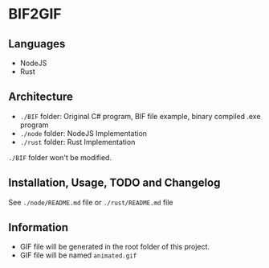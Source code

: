 # BIF2GIF

## Languages

- NodeJS
- Rust

## Architecture

- `./BIF` folder: Original C# program, BIF file example, binary compiled .exe program
- `./node` folder: NodeJS Implementation
- `./rust` folder: Rust Implementation

`./BIF` folder won't be modified.

## Installation, Usage, TODO and Changelog

See `./node/README.md` file or `./rust/README.md` file

## Information

- GIF file will be generated in the root folder of this project.
- GIF file will be named `animated.gif`
